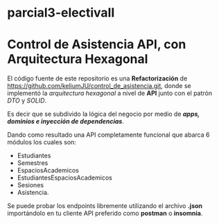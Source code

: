 # parcial3-electivaII


# Control de Asistencia API, con Arquitectura Hexagonal 

El código fuente de este repositorio es una **Refactorización** de https://github.com/keliumJU/control_de_asistencia.git, 
donde se implementó la *arquitectura hexagonal* a nivel de **API** junto con el patrón *DTO* y *SOLID*.

Es decir que se subdivido la lógica del negocio por medio de ***apps, dominios e inyección de dependencias***.

Dando como resultado una API completamente funcional que abarca 6 módulos los cuales son: 
* Estudiantes
* Semestres
* EspaciosAcademicos
* EstudiantesEspaciosAcademicos
* Sesiones
* Asistencia. 

Se puede probar los endpoints libremente utilizando el archivo **.json** importándolo en tu cliente API  preferido como **postman** o **insomnia**.
